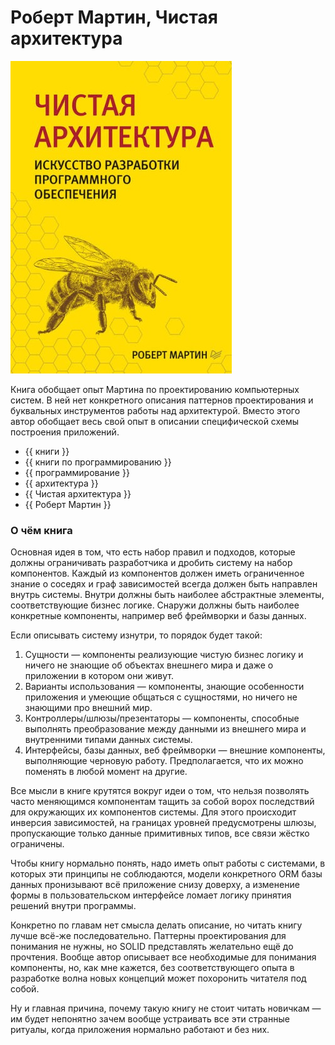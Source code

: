 # Роберт Мартин, Чистая архитектура

![cover](Роберт%20Мартин%20-%20Чистая%20архитектура.jpg)

Книга обобщает опыт Мартина по проектированию компьютерных систем. В ней нет
конкретного описания паттернов проектирования и буквальных инструментов работы
над архитектурой. Вместо этого автор обобщает весь свой опыт в описании
специфической схемы построения приложений.

- {{ книги }}
- {{ книги по программированию }}
- {{ программирование }}
- {{ архитектура }}
- {{ Чистая архитектура }}
- {{ Роберт Мартин }}

### О чём книга

Основная идея в том, что есть набор правил и подходов, которые должны
ограничивать разработчика и дробить систему на набор компонентов. Каждый из
компонентов должен иметь ограниченное знание о соседях и граф зависимостей
всегда должен быть направлен внутрь системы. Внутри должны быть наиболее
абстрактные элементы, соответствующие бизнес логике. Снаружи должны быть
наиболее конкретные компоненты, например веб фреймворки и базы данных.

Если описывать систему изнутри, то порядок будет такой:

1. Сущности — компоненты реализующие чистую бизнес логику и ничего не знающие
   об объектах внешнего мира и даже о приложении в котором они живут.
2. Варианты использования — компоненты, знающие особенности приложения и
   умеющие общаться с сущностями, но ничего не знающими про внешний мир.
3. Контроллеры/шлюзы/презентаторы — компоненты, способные выполнять
   преобразование между данными из внешнего мира и внутренними типами данных
   системы.
4. Интерфейсы, базы данных, веб фреймворки — внешние компоненты, выполняющие
   черновую работу. Предполагается, что их можно поменять в любой момент на
   другие.

Все мысли в книге крутятся вокруг идеи о том, что нельзя позволять часто
меняющимся компонентам тащить за собой ворох последствий для окружающих их
компонентов системы. Для этого происходит инверсия зависимостей, на границах
уровней предусмотрены шлюзы, пропускающие только данные примитивных типов, все
связи жёстко ограничены.

Чтобы книгу нормально понять, надо иметь опыт работы с системами, в которых эти
принципы не соблюдаются, модели конкретного ORM базы данных пронизывают всё
приложение снизу доверху, а изменение формы в пользовательском интерфейсе
ломает логику принятия решений внутри программы.

Конкретно по главам нет смысла делать описание, но читать книгу лучше всё-же
последовательно. Паттерны проектирования для понимания не нужны, но SOLID
представлять желательно ещё до прочтения. Вообще автор описывает все
необходимые для понимания компоненты, но, как мне кажется, без соответствующего
опыта в разработке волна новых концепций может похоронить читателя под собой.

Ну и главная причина, почему такую книгу не стоит читать новичкам — им будет
непонятно зачем вообще устраивать все эти странные ритуалы, когда приложения
нормально работают и без них.
